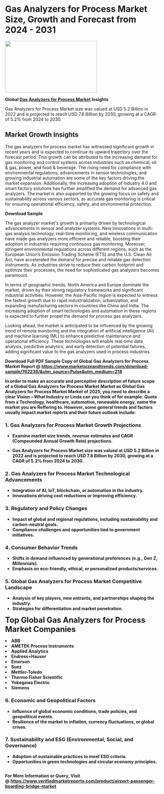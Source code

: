 <H1>Gas Analyzers for Process Market Size, Growth and Forecast from 2024 - 2031</H1><img class="aligncenter size-medium wp-image-584254" src="https://thirdeyenews.in/wp-content/uploads/2024/09/Global-Market-Research-300x168.jpeg" alt="" width="300" height="168" /><p><strong>Global&nbsp;<a href="https://www.marketsizeandtrends.com/download-sample/762236/&amp;utm_source=Pulse&amp;utm_medium=218">Gas Analyzers for Process Market</a> Insights</strong></p><p>Gas Analyzers for Process Market size was valued at USD 5.2 Billion in 2022 and is projected to reach USD 7.8 Billion by 2030, growing at a CAGR of 5.2% from 2024 to 2030.</p><p><h2>Market Growth Insights</h2> <p>The gas analyzers for process market has witnessed significant growth in recent years and is expected to continue its upward trajectory over the forecast period. This growth can be attributed to the increasing demand for gas monitoring and control systems across industries such as chemical, oil & gas, power, and food & beverage. The rising need for compliance with environmental regulations, advancements in sensor technologies, and growing industrial automation are some of the key factors driving the market expansion. Additionally, the increasing adoption of Industry 4.0 and smart factory solutions has further amplified the demand for advanced gas analyzers. The market is also supported by the growing focus on safety and sustainability across various sectors, as accurate gas monitoring is critical for ensuring operational efficiency, safety, and environmental protection.</p> <p><strong>Download Sample</strong></p> <p>The gas analyzer market's growth is primarily driven by technological advancements in sensor and analyzer systems. New innovations in multi-gas analysis technology, real-time monitoring, and wireless communication have made gas analyzers more efficient and reliable, boosting their adoption in industries requiring continuous gas monitoring. Moreover, stringent environmental regulations across different regions, such as the European Union’s Emission Trading Scheme (ETS) and the U.S. Clean Air Act, have accelerated the demand for precise and reliable gas detection instruments. As industries strive to reduce their carbon footprint and optimize their processes, the need for sophisticated gas analyzers becomes paramount.</p> <p>In terms of geographic trends, North America and Europe dominate the market, driven by their strong regulatory frameworks and significant industrial activities. However, the Asia-Pacific region is expected to witness the fastest growth due to rapid industrialization, urbanization, and expanding manufacturing sectors in countries like China and India. The increasing adoption of smart technologies and automation in these regions is expected to further propel the demand for process gas analyzers.</p> <p>Looking ahead, the market is anticipated to be influenced by the growing trend of remote monitoring and the integration of artificial intelligence (AI) and machine learning (ML) to enhance predictive maintenance and operational efficiency. These technologies will enable real-time data analysis, predictive analytics, and early detection of potential failures, adding significant value to the gas analyzers used in process industries.</p> <p><strong></p><p><span class=""><strong>Download Full PDF Sample Copy of Global Gas Analyzers for Process Market Report</strong> @ <a href="https://www.marketsizeandtrends.com/download-sample/762236/&amp;utm_source=Pulse&amp;utm_medium=218" target="_blank">https://www.marketsizeandtrends.com/download-sample/762236/&amp;utm_source=Pulse&amp;utm_medium=218</a></span></p><p>In order to make an accurate and perceptive description of future scope of a Global&nbsp;Gas Analyzers for Process Market Market as Global&nbsp;Gas Analyzers for Process Market Market of 2025, you need to describe a clear Vision &ndash; What Industry or Linda can you think of for example: Quote from a Technology, healthcare, automotive, renewable energy, name the market you are Reffering to. However, some general trends and factors usually impact market reports and their future outlook include:</p><h3>1.&nbsp;<strong>Gas Analyzers for Process Market Growth Projections</strong></h3><ul><li>Examine market size trends, revenue estimates and CAGR (Compounded Annual Growth Rate) projections.</li><li><p>Gas Analyzers for Process Market size was valued at USD 5.2 Billion in 2022 and is projected to reach USD 7.8 Billion by 2030, growing at a CAGR of 5.2% from 2024 to 2030.</p></li></ul><h3>2.&nbsp;<strong>Gas Analyzers for Process Market Technological Advancements</strong></h3><ul><li>Integration of AI, IoT, blockchain, or automation in the industry.</li><li>Innovations driving cost reductions or improving efficiency.</li></ul><h3>3.&nbsp;<strong>Regulatory and Policy Changes</strong></h3><ul><li>Impact of global and regional regulations, including sustainability and carbon-neutral goals.</li><li>Compliance challenges and opportunities tied to government initiatives.</li></ul><h3>4.&nbsp;<strong>Consumer Behavior Trends</strong></h3><ul><li>Shifts in demand influenced by generational preferences (e.g., Gen Z, Millennials).</li><li>Emphasis on eco-friendly, ethical, or personalized products/services.</li></ul><h3>5.&nbsp;<strong>Global Gas Analyzers for Process Market Competitive Landscape</strong></h3><ul><li>Analysis of key players, new entrants, and partnerships shaping the industry.</li><li>Strategies for differentiation and market penetration.</li></ul><p data-pm-slice="1 1 []"><span style="color: inherit; font-family: inherit; font-size: 25px;">Top Global Gas Analyzers for Process Market Companies</span></p><div class="" data-test-id=""><p><li>ABB</li><li> AMETEK Process Instruments</li><li> Applied Analytics</li><li> Endress+Hauser</li><li> Emerson</li><li> Suez</li><li> Mettler-Toledo</li><li> Thermo Fisher Scientific</li><li> Yokogawa Electric</li><li> Siemens</li></p></div><h3>6.&nbsp;<strong>Economic and Geopolitical Factors</strong></h3><ul><li>Influence of global economic conditions, trade policies, and geopolitical events.</li><li>Resilience of the market to inflation, currency fluctuations, or global crises.</li></ul><h3>7.&nbsp;<strong>Sustainability and ESG (Environmental, Social, and Governance)</strong></h3><ul><li>Adoption of sustainable practices to meet ESG criteria.</li><li>Opportunities in green technologies and circular economy principles.</li></ul><h2><strong style="font-size: 14px;">For More Information or Query, Visit @&nbsp;</strong><a style="background-color: #ffffff; font-size: 14px;" href="https://www.marketsizeandtrends.com/report/gas-analyzers-for-process-market/" target="_blank">https://www.verifiedmarketreports.com/product/airport-passenger-boarding-bridge-market</a></h2>
